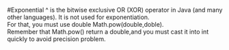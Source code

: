 #Exponential
^ is the bitwise exclusive OR (XOR) operator in Java (and many other languages). It is not used for exponentiation.  
For that, you must use double Math.pow(double,doble).  
Remember that Math.pow() return a double,and you must cast it into int quickly to avoid precision problem.